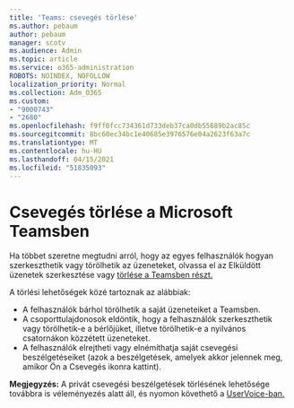 ```yaml
---
title: 'Teams: csevegés törlése'
ms.author: pebaum
author: pebaum
manager: scotv
ms.audience: Admin
ms.topic: article
ms.service: o365-administration
ROBOTS: NOINDEX, NOFOLLOW
localization_priority: Normal
ms.collection: Adm_O365
ms.custom:
- "9000743"
- "2680"
ms.openlocfilehash: f9ff0fcc734361d733deb37ca0db55689b2ac85c
ms.sourcegitcommit: 8bc60ec34bc1e40685e3976576e04a2623f63a7c
ms.translationtype: MT
ms.contentlocale: hu-HU
ms.lasthandoff: 04/15/2021
ms.locfileid: "51835093"
---
```

# <a name="delete-a-chat-in-microsoft-teams"></a>Csevegés törlése a Microsoft Teamsben

Ha többet szeretne megtudni arról, hogy az egyes felhasználók hogyan szerkeszthetik vagy törölhetik az üzeneteket, olvassa el az Elküldött üzenetek szerkesztése vagy [törlése a Teamsben részt.](https://support.office.com/article/5f1fe604-a900-4a07-b8b7-8cf70ed6b263) 

A törlési lehetőségek közé tartoznak az alábbiak:

- A felhasználók bárhol törölhetik a saját üzeneteiket a Teamsben.
- A csoporttulajdonosok eldöntik, hogy a felhasználók szerkeszthetik vagy törölhetik-e a bérlőjüket, illetve törölhetik-e a nyilvános csatornákon közzétett üzeneteket.
- A felhasználók elrejtheti vagy elnémíthatja saját csevegési beszélgetéseiket (azok a beszélgetések, amelyek akkor jelennek meg, amikor Ön a Csevegés ikonra kattint).

**Megjegyzés:** A privát csevegési beszélgetések törlésének lehetősége továbbra is véleményezés alatt áll, és nyomon követhető a [UserVoice-ban.](https://microsoftteams.uservoice.com/forums/555103-public/suggestions/33535006-delete-private-chat-threads) 